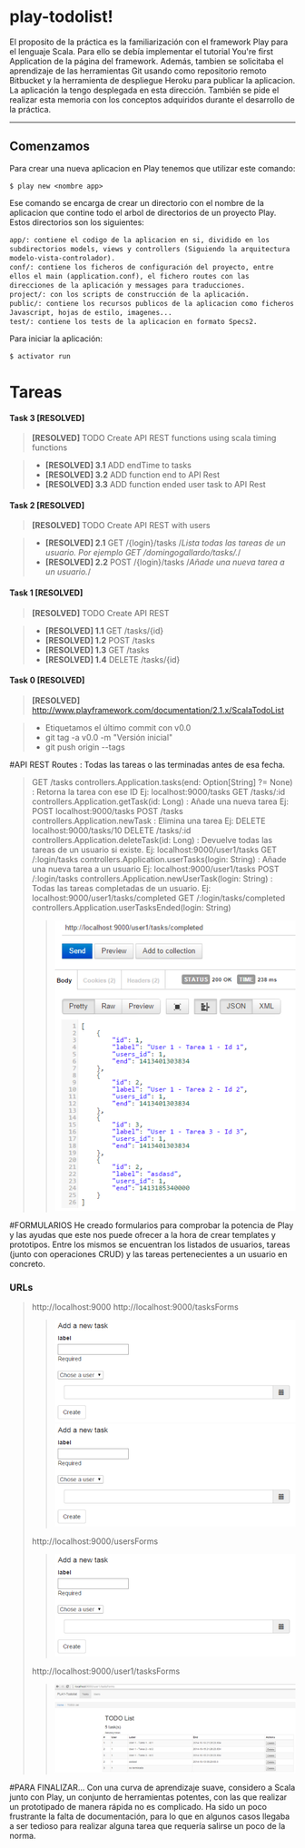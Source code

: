 play-todolist!
===================
El proposito de la práctica es la familiarización con el framework Play para el lenguaje Scala. Para ello se debía implementar el tutorial You're first Application de la página del framework. Además, tambien se solicitaba el aprendizaje de las herramientas Git usando como repositorio remoto Bitbucket y la herramienta de despliegue Heroku para publicar la aplicacion. La aplicación la tengo desplegada en esta dirección. También se pide el realizar esta memoria con los conceptos adquiridos durante el desarrollo de la práctica.

----------

Comenzamos
-------------

Para crear una nueva aplicacion en Play tenemos que utilizar este comando:
```
$ play new <nombre app>
```
Ese comando se encarga de crear un directorio con el nombre de la aplicacion que contine todo el arbol de directorios de un proyecto Play. Estos directorios son los siguientes:
```
app/: contiene el codigo de la aplicacion en si, dividido en los subdirectorios models, views y controllers (Siguiendo la arquitectura modelo-vista-controlador).
conf/: contiene los ficheros de configuración del proyecto, entre ellos el main (application.conf), el fichero routes con las direcciones de la aplicación y messages para traducciones.
project/: con los scripts de construcción de la aplicación.
public/: contiene los recursos publicos de la aplicacion como ficheros Javascript, hojas de estilo, imagenes...
test/: contiene los tests de la aplicacion en formato Specs2.
```

Para iniciar la aplicación:
```
$ activator run
```

Tareas
===================

#### Task 3 [RESOLVED]

>**[RESOLVED]** TODO Create API REST functions using scala timing functions

> - **[RESOLVED] 3.1** ADD endTime to tasks
> - **[RESOLVED] 3.2** ADD function end to API Rest
> - **[RESOLVED] 3.3** ADD function ended user task to API Rest



#### Task 2 [RESOLVED]

>**[RESOLVED]** TODO Create API REST with users

> - **[RESOLVED] 2.1** GET /{login}/tasks /*Lista todas las tareas de un usuario. Por ejemplo GET /domingogallardo/tasks/.*/
> - **[RESOLVED] 2.2** POST /{login}/tasks /*Añade una nueva tarea a un usuario.*/

#### Task 1 [RESOLVED]

>**[RESOLVED]** TODO Create API REST

> - **[RESOLVED] 1.1** GET /tasks/{id}
> - **[RESOLVED] 1.2** POST /tasks
> - **[RESOLVED] 1.3** GET /tasks
> - **[RESOLVED] 1.4** DELETE /tasks/{id}


#### Task 0 [RESOLVED]

>**[RESOLVED]** http://www.playframework.com/documentation/2.1.x/ScalaTodoList

> - Etiquetamos el último commit con v0.0
> - git tag -a v0.0 -m "Versión inicial"
> - git push origin --tags

#API REST
Routes
: Todas las tareas o las terminadas antes de esa fecha.
> GET 	/tasks 					controllers.Application.tasks(end: Option[String] ?= None)
: Retorna la tarea con ese ID
> Ej: localhost:9000/tasks
> GET 	/tasks/:id 				controllers.Application.getTask(id: Long)
: Añade una nueva tarea
> Ej: POST localhost:9000/tasks 
> POST    /tasks                  controllers.Application.newTask
: Elimina una tarea
> Ej: DELETE localhost:9000/tasks/10
> DELETE 	/tasks/:id 				controllers.Application.deleteTask(id: Long)
: Devuelve todas las tareas de un usuario si existe.
> Ej: localhost:9000/user1/tasks
> GET 	/:login/tasks 			controllers.Application.userTasks(login: String)
: Añade una nueva tarea a un usuario
> Ej: localhost:9000/user1/tasks
> POST 	/:login/tasks 			controllers.Application.newUserTask(login: String)
: Todas las tareas completadas de un usuario.
> Ej: localhost:9000/user1/tasks/completed
> GET 	/:login/tasks/completed 			controllers.Application.userTasksEnded(login: String)
>> ![enter image description here](tareas_usuario1_completadas.PNG)

#FORMULARIOS
He creado formularios para comprobar la potencia de Play y las ayudas que este nos puede ofrecer a la hora de crear templates y prototipos. Entre los mismos se encuentran los listados de usuarios, tareas (junto con operaciones CRUD) y las tareas pertenecientes a un usuario en concreto.

### URLs
> http://localhost:9000
> http://localhost:9000/tasksForms
>> ![Formulario para añadir tareas](tareas_add.PNG)
>> ![Formulario para añadir tareas](tareas_add.PNG)
>
> http://localhost:9000/usersForms
>> ![enter image description here](tareas_add.PNG)
>
> http://localhost:9000/user1/tasksForms
>> ![enter image description here](tareas_listado_usuario1.PNG)


#PARA FINALIZAR...
Con una curva de aprendizaje suave, considero a Scala junto con Play, un conjunto de herramientas potentes, con las que realizar un prototipado de manera rápida no es complicado. Ha sido un poco frustrante la falta de documentación, para lo que en algunos casos llegaba a ser tedioso para realizar alguna tarea que requería salirse un poco de la norma.